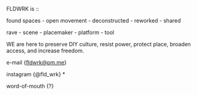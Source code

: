 FLDWRK is :: 

found spaces - open movement - deconstructed - reworked - shared

rave - scene - placemaker - platform - tool

WE are here to preserve DIY culture, resist power, protect place, broaden access, and increase freedom.

e-mail {fldwrk@pm.me}

instagram {@fld_wrk} * 

word-of-mouth {?}